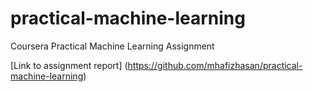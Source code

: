 # practical-machine-learning
Coursera Practical Machine Learning Assignment

[Link to assignment report] (https://github.com/mhafizhasan/practical-machine-learning)